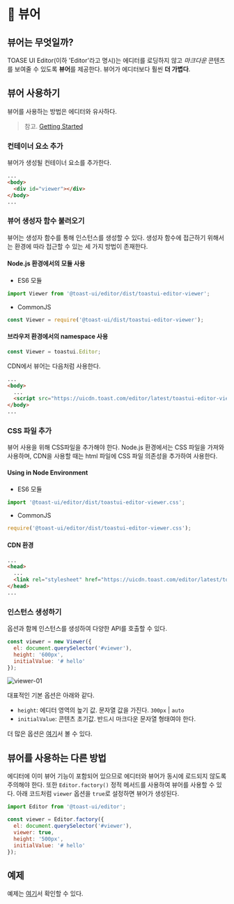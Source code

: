 # 👀 뷰어

## 뷰어는 무엇일까?

TOASE UI Editor(이하 'Editor'라고 명시)는 에디터를 로딩하지 않고 _마크다운_ 콘텐츠를 보여줄 수 있도록 **뷰어**를 제공한다. 뷰어가 에디터보다 훨씬 **더 가볍다**.

## 뷰어 사용하기

뷰어를 사용하는 방법은 에디터와 유사하다.

> 참고. [Getting Started](https://github.com/nhn/tui.editor/blob/main/docs/ko/getting-started.md)

### 컨테이너 요소 추가

뷰어가 생성될 컨테이너 요소를 추가한다.

```html
...
<body>
  <div id="viewer"></div>
</body>
...
```

### 뷰어 생성자 함수 불러오기

뷰어는 생성자 함수를 통해 인스턴스를 생성할 수 있다. 생성자 함수에 접근하기 위해서는 환경에 따라 접근할 수 있는 세 가지 방법이 존재한다.

#### Node.js 환경에서의 모듈 사용

- ES6 모듈

```javascript
import Viewer from '@toast-ui/editor/dist/toastui-editor-viewer';
```

- CommonJS

```javascript
const Viewer = require('@toast-ui/dist/toastui-editor-viewer');
```

#### 브라우저 환경에서의 namespace 사용

```javascript
const Viewer = toastui.Editor;
```

CDN에서 뷰어는 다음처럼 사용한다.

```html
...
<body>
  ...
  <script src="https://uicdn.toast.com/editor/latest/toastui-editor-viewer.js"></script>
</body>
...
```

### CSS 파일 추가

뷰어 사용을 위해 CSS파일을 추가해야 한다. Node.js 환경에서는 CSS 파일을 가져와 사용하며, CDN을 사용할 때는 html 파일에 CSS 파일 의존성을 추가하여 사용한다.

#### Using in Node Environment

- ES6 모듈

```javascript
import '@toast-ui/editor/dist/toastui-editor-viewer.css';
```

- CommonJS

```javascript
require('@toast-ui/editor/dist/toastui-editor-viewer.css');
```

#### CDN 환경

```html
...
<head>
  ...
  <link rel="stylesheet" href="https://uicdn.toast.com/editor/latest/toastui-editor-viewer.min.css" />
</head>
...
```

### 인스턴스 생성하기

옵션과 함께 인스턴스를 생성하여 다양한 API를 호출할 수 있다.

```js
const viewer = new Viewer({
  el: document.querySelector('#viewer'),
  height: '600px',
  initialValue: '# hello'
});
```

![viewer-01](https://user-images.githubusercontent.com/37766175/121862304-a3ccc980-cd35-11eb-92c8-02b0e6fcf3cf.png)

대표적인 기본 옵션은 아래와 같다.

- `height`: 에디터 영역의 높기 값. 문자열 값을 가진다. `300px` | `auto`
- `initialValue`: 콘텐츠 초기값. 반드시 마크다운 문자열 형태여야 한다.

더 많은 옵션은 [여기](https://nhn.github.io/tui.editor/latest/ToastUIEditorViewer)서 볼 수 있다.

## 뷰어를 사용하는 다른 방법

에디터에 이미 뷰어 기능이 포함되어 있으므로 에디터와 뷰어가 동시에 로드되지 않도록 주의해야 한다. 또한 `Editor.factory()` 정적 메서드를 사용하여 뷰어를 사용할 수 있다. 아래 코드처럼 `viewer` 옵션을 `true`로 설정하면 뷰어가 생성된다.

```js
import Editor from '@toast-ui/editor';

const viewer = Editor.factory({
  el: document.querySelector('#viewer'),
  viewer: true,
  height: '500px',
  initialValue: '# hello'
});
```

## 예제

예제는 [여기](https://nhn.github.io/tui.editor/latest/tutorial-example04-viewer)서 확인할 수 있다.
